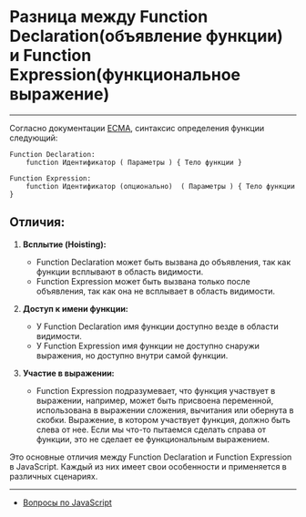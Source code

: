 # Разница между Function Declaration(объявление функции) и Function Expression(функциональное выражение)

---

Согласно документации [ECMA](https://262.ecma-international.org/6.0/#sec-function-definitions), синтаксис определения функции следующий:

```
Function Declaration:
    function Идентификатор ( Параметры ) { Тело функции }

Function Expression:
    function Идентификатор (опционально)  ( Параметры ) { Тело функции }
```

## Отличия:

1. **Всплытие (Hoisting):**

   - Function Declaration может быть вызвана до объявления, так как функции всплывают в область видимости.
   - Function Expression может быть вызвана только после объявления, так как она не всплывает в область видимости.

2. **Доступ к имени функции:**

   - У Function Declaration имя функции доступно везде в области видимости.
   - У Function Expression имя функции не доступно снаружи выражения, но доступно внутри самой функции.

3. **Участие в выражении:**
   - Function Expression подразумевает, что функция участвует в выражении, например, может быть присвоена переменной, использована в выражении сложения, вычитания или обернута в скобки. Выражение, в котором участвует функция, должно быть слева от нее. Если мы что-то пытаемся сделать справа от функции, это не сделает ее функциональным выражением.

Это основные отличия между Function Declaration и Function Expression в JavaScript. Каждый из них имеет свои особенности и применяется в различных сценариях.

---

- [Вопросы по JavaScript](../javaScript.md)
